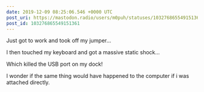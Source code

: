 ```yaml
---
date: 2019-12-09 08:25:06.546 +0000 UTC
post_uri: https://mastodon.radio/users/m0puh/statuses/103276865549151361
post_id: 103276865549151361
---
```

Just got to work and took off my jumper…

I then touched my keyboard and got a massive static shock…

Which killed the USB port on my dock!

I wonder if the same thing would have happened to the computer if i was attached directly.


